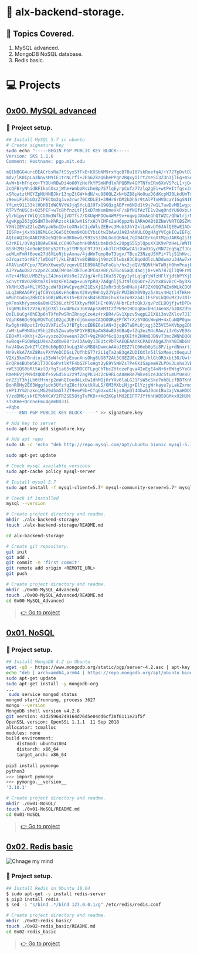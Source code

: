 # :book: alx-backend-storage.

## :page_with_curl: Topics Covered.
1. MySQL advanced.
2. MongoDB NoSQL database.
3. Redis basic.


# :computer: Projects
## [0x00. MySQL advanced](0x00-MySQL_Advanced)

### :wrench: Project setup.
```bash
## Install MySQL 5.7 in ubuntu
# Create signature key
sudo echo "-----BEGIN PGP PUBLIC KEY BLOCK-----
Version: SKS 1.1.6
Comment: Hostname: pgp.mit.edu

mQINBGG4urcBEACrbsRa7tSSyxSfFkB+KXSbNM9rxYqoB78u107skReefq4/+Y72TpDvlDZL
mdv/lK0IpLa3bnvsM9IE1trNLrfi+JES62kaQ6hePPgn2RqxyIirt2seSi3Z3n3jlEg+mSdh
AvW+b+hFnqxo+TY0U+RBwDi4oO0YzHefkYPSmNPdlxRPQBMv4GPTNfxERx6XvVSPcL1+jQ4R
2cQFBryNhidBFIkoCOszjWhm+WnbURsLheBp757lqEyrpCufz77zlq2gEi+wtPHItfqsx3rz
xSRqatztMGYZpNUHNBJkr13npZtGW+kdN/xu980QLZxN+bZ88pNoOuzD6dKcpMJ0LkdUmTx5
z9ewiFiFbUDzZ7PECOm2g3veJrwr79CXDLE1+39Hr8rDM2kDhSr9tAlPTnHVDcaYIGgSNIBc
YfLmt91133klHQHBIdWCNVtWJjq5YcLQJ9TxG9GQzgABPrm6NDd1t9j7w1L7uwBvMB1wgpir
RTPVfnUSCd+025PEF+wTcBhfnzLtFj5xD7mNsmDmeHkF/sDfNOfAzTE1v2wq0ndYU60xbL6/
yl/Nipyr7WiQjCG0m3WfkjjVDTfs7/DXUqHFDOu4WMF9v+oqwpJXmAeGhQTWZC/QhWtrjrNJ
AgwKpp263gDSdW70ekhRzsok1HJwX1SfxHJYCMFs2aH6ppzNsQARAQABtDZNeVNRTCBSZWxl
YXNlIEVuZ2luZWVyaW5nIDxteXNxbC1idWlsZEBvc3Mub3JhY2xlLmNvbT6JAlQEEwEIAD4W
IQSFm+jXxYb1OEMLGcJGe5QtOnm9KQUCYbi6twIbAwUJA8JnAAULCQgHAgYVCgkICwIEFgID
AQIeAQIXgAAKCRBGe5QtOnm9KUewD/992sS31WLGoUQ6NoL7qOB4CErkqXtMzpJAKKg2jtBG
G3rKE1/0VAg1D8AwEK4LcCO407wohnH0hNiUbeDck5x20pgS5SplQpuXX1K9vPzHeL/WNTb9
8S3H2Mzj4o9obED6Ey52tTupttMF8pC9TJ93LxbJlCHIKKwCA1cXud3GycRN72eqSqZfJGds
aeWLmFmHf6oee27d8XLoNjbyAxna/4jdWoTqmp8oT3bgv/TBco23NzqUSVPi+7ljS1hHvcJu
oJYqaztGrAEf/lWIGdfl/kLEh8IYx8OBNUojh9mzCDlwbs83CBqoUdlzLNDdwmzu34Aw7xK1
4RAVinGFCpo/7EWoX6weyB/zqevUIIE89UABTeFoGih/hx2jdQV/NQNthWTW0jH0hmPnajBV
AJPYwAuO82rx2pnZCxDATMn0elOkTue3PCmzHBF/GT6c65aQC4aojj0+Veh787QllQ9FrWbw
nTz+4fNzU/MBZtyLZ4JnsiWUs9eJ2V1g/A+RiIKu357Qgy1ytLqlgYiWfzHFlYjdtbPYKjDa
ScnvtY8VO2Rktm7XiV4zKFKiaWp+vuVYpR0/7Adgnlj5Jt9lQQGOr+Z2VYx8SvBcC+by3XAt
YkRHtX5u4MLlVS3gcoWfDiWwCpvqdK21EsXjQJxRr3dbSn0HaVj4FJZX0QQ7WZm6WLkCDQRh
uLq3ARAA6RYjqfC0YcLGKvHhoBnsX29vy9Wn1y2JYpEnPUIB8X0VOyz5/ALv4Hqtl4THkH+m
mMuhtndoq2BkCCk508jWBvKS1S+Bd2esB45BDDmIhuX3ozu9Xza4i1FsPnLkQ0uMZJv30ls2
pXFmskhYyzmo6aOmH2536LdtPSlXtywfNV1HEr69V/AHbrEzfoQkJ/qvPzELBOjfjwtDPDeP
iVgW9LhktzVzn/BjO7XlJxw4PGcxJG6VApsXmM3t2fPN9eIHDUq8ocbHdJ4en8/bJDXZd9eb
QoILUuCg46hE3p6nTXfnPwSRnIRnsgCzeAz4rxDR4/Gv1Xpzv5wqpL21XQi3nvZKlcv7J1IR
VdphK66De9GpVQVTqC102gqJUErdjGmxmyCA1OOORqEPfKTrXz5YUGsWwpH+4xCuNQP0qmre
Rw3ghrH8potIr0iOVXFic5vJfBTgtcuEB6E6ulAN+3jqBGTaBML0jxgj3Z5VC5HKVbpg2DbB
/wMrLwFHNAbzV5hj2Os5Zmva0ySP1YHB26pAW8dwB38GBaQvfZq3ezM4cRAo/iJ/GsVE98dZ
EBO+Ml+0KYj+ZG+vyxzo20sweun7ZKT+9qZM90f6cQ3zqX6IfXZHHmQJBNv73mcZWNhDQOHs
4wBoq+FGQWNqLU9xaZxdXw80r1viDAwOy13EUtcVbTkAEQEAAYkCPAQYAQgAJhYhBIWb6NfF
hvU4QwsZwkZ7lC06eb0pBQJhuLq3AhsMBQkDwmcAAAoJEEZ7lC06eb0pSi8P/iy+dNnxrtiE
Nn9vkkA7AmZ8RsvPXYVeDCDSsL7UfhbS77r2L1qTa2aB3gAZUDIOXln51lSxMeeLtOequLME
V2Xi5km70rdtnja5SmWfc9fyExunXnsOhg6UG872At5CGEZU0c2Nt/hlGtOR3xbt3O/Uwl+d
ErQPA4BUbW5K1T7OC6oPvtlKfF4bGZFloHgt2yE9YSNWZsTPe6XJSapemHZLPOxJLnhs3VBi
rWE31QS0bRl5AzlO/fg7ia65vQGMOCOTLpgChTbcZHtozeFqva4IeEgE4xN+6r8WtgSYeGGD
RmeMEVjPM9dzQObf+SvGd58u2z9f2agPK1H32c69RLoA0mHRe7Wkv4izeJUc5tumUY0e8Ojd
enZZjT3hjLh6tM+mrp2oWnQIoed4LxUw1dhMOj0rYXv6laLGJ1FsW5eSke7ohBLcfBBTKnMC
BohROHy2E63Wggfsdn3UYzfqZ8cfbXetkXuLS/OM3MXbiNjg+ElYzjgWrkayu7yLakZx+mx6
sHPIJYm2hzkniMG29d5mGl7ZT9emP9b+CfqGUxoXJkjs0gnDl44bwGJ0dmIBu3ajVAaHODXy
Y/zdDMGjskfEYbNXCAY2FRZSE58tgTvPKD++Kd2KGplMU2EIFT7JYfKhHAB5DGMkx92HUMid
sTSKHe+QnnnoFmu4gnmDU31i
=Xqbo
-----END PGP PUBLIC KEY BLOCK-----" >> signature.key

# Add key to server
sudo apt-key add signature.key

# Add apt repo
sudo sh -c 'echo "deb http://repo.mysql.com/apt/ubuntu bionic mysql-5.7" >> /etc/apt/sources.list.d/mysql.list'

sudo apt-get update

# Check mysql available versions
sudo apt-cache policy mysql-server

# Install mysql 5.7
sudo apt install -f mysql-client=5.7* mysql-community-server=5.7* mysql-server=5.7*

# Check if installed
mysql --version

# Create project directory and readme.
mkdir ./alx-backend-storage/
touch ./alx-backend-storage/README.md

cd alx-backend-storage

# Create git repository.
git init
git add .
git commit -m 'first commit'
git remote add origin <REMOTE_URL>
git push
```

```bash
# Create project directory and readme.
mkdir ./0x00-MySQL_Advanced/
touch ./0x00-MySQL_Advanced/README.md
cd 0x00-MySQL_Advanced
```

> [:point_right: Go to project](0x00-MySQL_Advanced)

## [0x01. NoSQL](0x01-NoSQL)

### :wrench: Project setup.
```bash
## Install MongoDB 4.2 in Ubuntu
wget -qO - https://www.mongodb.org/static/pgp/server-4.2.asc | apt-key add -
echo "deb [ arch=amd64,arm64 ] https://repo.mongodb.org/apt/ubuntu bionic/mongodb-org/4.2 multiverse" > /etc/apt/sources.list.d/mongodb-org-4.2.list
sudo apt-get update
sudo apt-get install -y mongodb-org
...
 sudo service mongod status
mongod start/running, process 3627
mongo --version
MongoDB shell version v4.2.8
git version: 43d25964249164d76d5e04dd6cf38f6111e21f5f
OpenSSL version: OpenSSL 1.1.1  11 Sep 2018
allocator: tcmalloc
modules: none
build environment:
    distmod: ubuntu1804
    distarch: x86_64
    target_arch: x86_64
 
pip3 install pymongo
python3
>>> import pymongo
>>> pymongo.__version__
'3.10.1'
```

```bash
# Create project directory and readme.
mkdir ./0x01-NoSQL/
touch ./0x01-NoSQL/README.md
cd 0x01-NoSQL
```

> [:point_right: Go to project](0x01-NoSQL)


## [0x02. Redis basic](0x02-redis_basic)
![Chnage my mind](https://s3.amazonaws.com/alx-intranet.hbtn.io/uploads/medias/2020/1/40eab4627f1bea7dfe5e.png?X-Amz-Algorithm=AWS4-HMAC-SHA256&X-Amz-Credential=AKIARDDGGGOUSBVO6H7D%2F20230118%2Fus-east-1%2Fs3%2Faws4_request&X-Amz-Date=20230118T122540Z&X-Amz-Expires=86400&X-Amz-SignedHeaders=host&X-Amz-Signature=164275e7da0191ee3dc55f54aa8b546bd7ba59203ee71a281058a7e4e56c64c3)
### :wrench: Project setup.
```bash
## Install Redis on Ubuntu 18.04
$ sudo apt-get -y install redis-server
$ pip3 install redis
$ sed -i "s/bind .*/bind 127.0.0.1/g" /etc/redis/redis.conf
```

```bash
# Create project directory and readme.
mkdir ./0x02-redis_basic/
touch ./0x02-redis_basic/README.md
cd 0x02-redis_basic
```

> [:point_right: Go to project](0x02-redis_basic)

